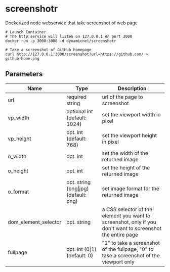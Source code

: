 # screenshotr

Dockerized node webservice that take screenshot of web page


```
# Launch Container
# The http service will listen on 127.0.0.1 on port 3000
docker run -p 3000:3000 -d dynamicnet/screenshotr

# Take a screenshot of GitHub homepage
curl http://127.0.0.1:3000/screenshot?url=https://github.com/ > github-home.png
```


## Parameters
Name | Type | Description
---- | ---- | -----------
url | required string | url of the page to screenshot
vp_width | optional int (default: 1024) | set the viewport width in pixel
vp_height | opt. int (default: 768) | set the viewport height in pixel
o_width | opt. int | set the width of the returned image
o_height | opt. int | set the height of the returned image
o_format | opt. string (png\|jpg) (default: png) | set image format for the returned image
dom_element_selector | opt. string | a CSS selector of the element you want to screenshot, only if you don't want to screenshot the entire page
fullpage | opt. int (0\|1) (default: 0) | "1" to take a screenshot of the fullpage, "0" to take a screenshot of the viewport only
